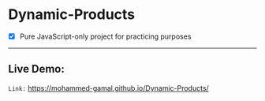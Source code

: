 # Dynamic-Products

- [x] Pure JavaScript-only project for practicing purposes

<hr>

## Live Demo:
`Link:` https://mohammed-gamal.github.io/Dynamic-Products/
